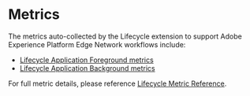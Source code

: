 # Metrics

The metrics auto-collected by the Lifecycle extension to support Adobe Experience Platform Edge Network workflows include:

* [Lifecycle Application Foreground metrics](https://aep-sdks.gitbook.io/docs/foundation-extensions/mobile-core/lifecycle/lifecycle-metrics#lifecycle-application-foreground-metrics)
* [Lifecycle Application Background metrics](https://aep-sdks.gitbook.io/docs/foundation-extensions/mobile-core/lifecycle/lifecycle-metrics#lifecycle-application-background-metrics)

For full metric details, please reference [Lifecycle Metric Reference](https://aep-sdks.gitbook.io/docs/foundation-extensions/mobile-core/lifecycle/lifecycle-metrics).

